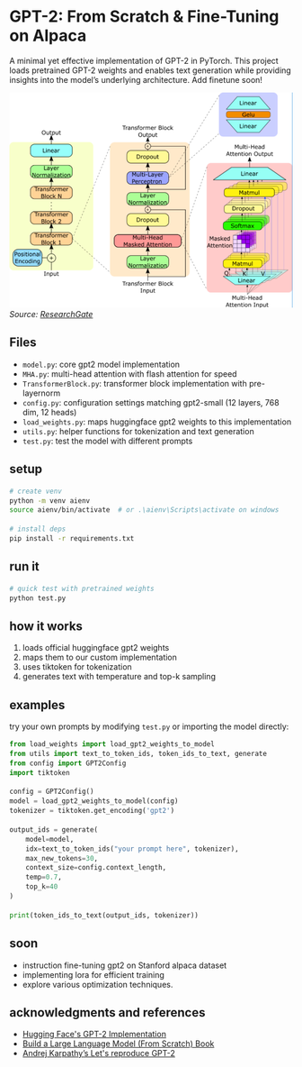 # GPT-2: From Scratch & Fine-Tuning on Alpaca

A minimal yet effective implementation of GPT-2 in PyTorch. This project loads pretrained GPT-2 weights and enables text generation while providing insights into the model’s underlying architecture.
Add finetune soon!

![GPT-2 Architecture](assets/image.png)  
*Source: [ResearchGate](https://www.researchgate.net/figure/GPT-2-model-architecture-The-GPT-2-model-contains-N-Transformer-decoder-blocks-as-shown_fig1_373352176)*


## Files

- `model.py`: core gpt2 model implementation
- `MHA.py`: multi-head attention with flash attention for speed
- `TransformerBlock.py`: transformer block implementation with pre-layernorm
- `config.py`: configuration settings matching gpt2-small (12 layers, 768 dim, 12 heads)
- `load_weights.py`: maps huggingface gpt2 weights to this implementation
- `utils.py`: helper functions for tokenization and text generation
- `test.py`: test the model with different prompts

## setup

```bash
# create venv
python -m venv aienv
source aienv/bin/activate  # or .\aienv\Scripts\activate on windows

# install deps
pip install -r requirements.txt
```

## run it

```bash
# quick test with pretrained weights
python test.py
```

## how it works

1. loads official huggingface gpt2 weights
2. maps them to our custom implementation 
3. uses tiktoken for tokenization
4. generates text with temperature and top-k sampling

## examples

try your own prompts by modifying `test.py` or importing the model directly:

```python
from load_weights import load_gpt2_weights_to_model
from utils import text_to_token_ids, token_ids_to_text, generate
from config import GPT2Config
import tiktoken

config = GPT2Config()
model = load_gpt2_weights_to_model(config)
tokenizer = tiktoken.get_encoding('gpt2')

output_ids = generate(
    model=model,
    idx=text_to_token_ids("your prompt here", tokenizer),
    max_new_tokens=30,
    context_size=config.context_length,
    temp=0.7,
    top_k=40
)

print(token_ids_to_text(output_ids, tokenizer))
```

## soon
- instruction fine-tuning gpt2 on Stanford alpaca dataset
- implementing lora for efficient training
- explore various optimization techniques. 

## acknowledgments and references

- [Hugging Face's GPT-2 Implementation](https://huggingface.co/gpt2)
- [Build a Large Language Model (From Scratch) Book](https://github.com/rasbt/LLMs-from-scratch)
- [Andrej Karpathy’s Let's reproduce GPT-2 ](https://youtu.be/l8pRSuU81PU?si=vELvndsmquwRzyB9)
